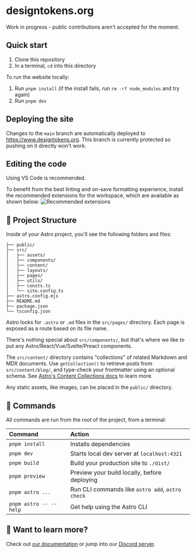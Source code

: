 # designtokens.org

Work in progress - public contributions aren't accepted for the moment.

## Quick start

1. Clone this repository
2. In a terminal, `cd` into this directory

To run the website locally:

1. Run `pnpm install` (if the install fails, run `rm -rf node_modules` and try again)
1. Run `pnpm dev`

## Deploying the site

Changes to the `main` branch are automatically deployed to https://www.designtokens.org. This branch is currently protected so pushing on it directly won't work.

## Editing the code

Using VS Code is recommended.

To benefit from the best linting and on-save formatting experience, install the recommended extensions for the workspace, which are available as shown below:
![Recommended extensions](https://code.visualstudio.com/assets/docs/editor/extension-marketplace/recommendations.png)

## 🚀 Project Structure

Inside of your Astro project, you'll see the following folders and files:

```text
├── public/
├── src/
│   ├── assets/
│   ├── components/
│   ├── content/
│   ├── layouts/
│   ├── pages/
│   ├── utils/
│   ├── consts.ts
│   └── site.config.ts
├── astro.config.mjs
├── README.md
├── package.json
└── tsconfig.json
```

Astro looks for `.astro` or `.md` files in the `src/pages/` directory. Each page is exposed as a route based on its file name.

There's nothing special about `src/components/`, but that's where we like to put any Astro/React/Vue/Svelte/Preact components.

The `src/content/` directory contains "collections" of related Markdown and MDX documents. Use `getCollection()` to retrieve posts from `src/content/blog/`, and type-check your frontmatter using an optional schema. See [Astro's Content Collections docs](https://docs.astro.build/en/guides/content-collections/) to learn more.

Any static assets, like images, can be placed in the `public/` directory.

## 🧞 Commands

All commands are run from the root of the project, from a terminal:

| Command                | Action                                           |
| :--------------------- | :----------------------------------------------- |
| `pnpm install`         | Installs dependencies                            |
| `pnpm dev`             | Starts local dev server at `localhost:4321`      |
| `pnpm build`           | Build your production site to `./dist/`          |
| `pnpm preview`         | Preview your build locally, before deploying     |
| `pnpm astro ...`       | Run CLI commands like `astro add`, `astro check` |
| `pnpm astro -- --help` | Get help using the Astro CLI                     |

## 👀 Want to learn more?

Check out [our documentation](https://docs.astro.build) or jump into our [Discord server](https://astro.build/chat).
